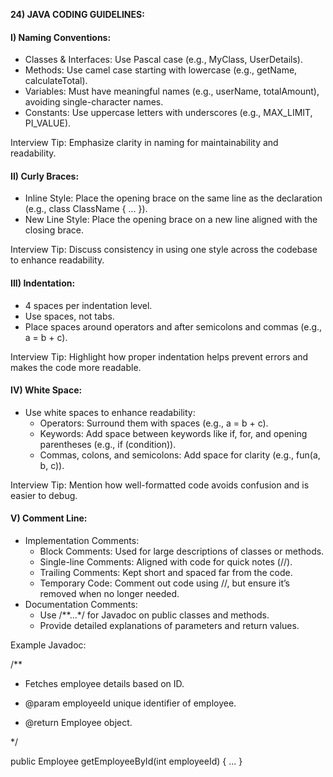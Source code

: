 
**24) JAVA CODING GUIDELINES:**


#### **I) Naming Conventions:**



* Classes & Interfaces: Use Pascal case (e.g., MyClass, UserDetails).
* Methods: Use camel case starting with lowercase (e.g., getName, calculateTotal).
* Variables: Must have meaningful names (e.g., userName, totalAmount), avoiding single-character names.
* Constants: Use uppercase letters with underscores (e.g., MAX_LIMIT, PI_VALUE).

Interview Tip: Emphasize clarity in naming for maintainability and readability.


#### **II) Curly Braces:**



* Inline Style: Place the opening brace on the same line as the declaration (e.g., class ClassName { ... }).
* New Line Style: Place the opening brace on a new line aligned with the closing brace.

Interview Tip: Discuss consistency in using one style across the codebase to enhance readability.


#### **III) Indentation:**



* 4 spaces per indentation level.
* Use spaces, not tabs.
* Place spaces around operators and after semicolons and commas (e.g., a = b + c).

Interview Tip: Highlight how proper indentation helps prevent errors and makes the code more readable.


#### **IV) White Space:**



* Use white spaces to enhance readability:
    * Operators: Surround them with spaces (e.g., a = b + c).
    * Keywords: Add space between keywords like if, for, and opening parentheses (e.g., if (condition)).
    * Commas, colons, and semicolons: Add space for clarity (e.g., fun(a, b, c)).

Interview Tip: Mention how well-formatted code avoids confusion and is easier to debug.


#### **V) Comment Line:**



* Implementation Comments:
    * Block Comments: Used for large descriptions of classes or methods.
    * Single-line Comments: Aligned with code for quick notes (//).
    * Trailing Comments: Kept short and spaced far from the code.
    * Temporary Code: Comment out code using //, but ensure it’s removed when no longer needed.
* Documentation Comments:
    * Use /**…*/ for Javadoc on public classes and methods.
    * Provide detailed explanations of parameters and return values.

Example Javadoc:

/**

 * Fetches employee details based on ID.

 * @param employeeId unique identifier of employee.

 * @return Employee object.

 */

public Employee getEmployeeById(int employeeId) { ... }
